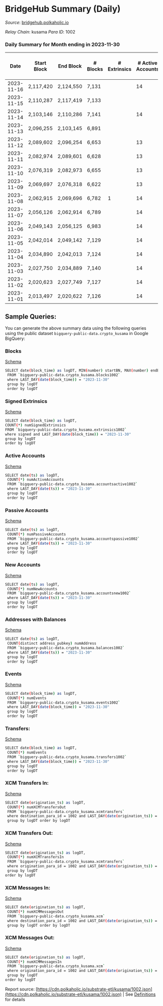 # BridgeHub Summary (Daily)

_Source_: [bridgehub.polkaholic.io](https://bridgehub.polkaholic.io)

*Relay Chain*: kusama
*Para ID*: 1002



### Daily Summary for Month ending in 2023-11-30


| Date    | Start Block | End Block | # Blocks | # Extrinsics | # Active Accounts | # Passive Accounts | # New Accounts | # Addresses | # Events  | # Transfers ($USD) | # XCM Transfers In ($USD) | # XCM Transfers Out ($USD) | # XCM In | # XCM Out | Issues |
|---------|-------------|-----------|----------|--------------|-------------------|--------------------|----------------|-------------|-----------|--------------------|---------------------------|----------------------------|----------|-----------|--------|
| 2023-11-16 | 2,117,420 | 2,124,550 | 7,131 |  | 14 |  |  | 32 | 14,350 |   |   |   |  |  |  |
| 2023-11-15 | 2,110,287 | 2,117,419 | 7,133 |  |  |  |  |  | 14,370 |   |   |   |  |  |  |
| 2023-11-14 | 2,103,146 | 2,110,286 | 7,141 |  | 14 |  |  | 32 | 14,286 |   |   |   |  |  |  |
| 2023-11-13 | 2,096,255 | 2,103,145 | 6,891 |  |  |  |  | 32 | 13,844 |   |   |   |  |  |  |
| 2023-11-12 | 2,089,602 | 2,096,254 | 6,653 |  | 13 |  |  | 32 | 13,310 |   |   |   |  |  |  |
| 2023-11-11 | 2,082,974 | 2,089,601 | 6,628 |  | 13 | 1 | 1 | 32 | 13,289 | 23  | 1 ($0.27) |   | 2 |  |  |
| 2023-11-10 | 2,076,319 | 2,082,973 | 6,655 |  | 13 |  |  | 31 | 13,314 |   |   |   |  |  |  |
| 2023-11-09 | 2,069,697 | 2,076,318 | 6,622 |  | 13 |  |  | 31 | 13,248 |   |   |   |  |  |  |
| 2023-11-08 | 2,062,915 | 2,069,696 | 6,782 | 1 | 14 | 2 | 1 | 31 | 13,607 | 27  |   |   | 2 |  |  |
| 2023-11-07 | 2,056,126 | 2,062,914 | 6,789 |  | 14 |  |  | 30 | 13,582 |   |   |   |  |  |  |
| 2023-11-06 | 2,049,143 | 2,056,125 | 6,983 |  | 14 |  |  | 30 | 13,968 |   |   |   |  |  |  |
| 2023-11-05 | 2,042,014 | 2,049,142 | 7,129 |  | 14 |  |  | 30 | 14,262 |   |   |   |  |  |  |
| 2023-11-04 | 2,034,890 | 2,042,013 | 7,124 |  | 14 |  |  | 30 | 14,252 |   |   |   |  |  |  |
| 2023-11-03 | 2,027,750 | 2,034,889 | 7,140 |  | 14 |  |  | 30 | 14,284 |   |   |   |  |  |  |
| 2023-11-02 | 2,020,623 | 2,027,749 | 7,127 |  | 14 |  |  | 30 | 14,258 |   |   |   |  |  |  |
| 2023-11-01 | 2,013,497 | 2,020,622 | 7,126 |  | 14 |  |  | 30 | 14,256 |   |   |   |  |  |  |

## Sample Queries:
You can generate the above summary data using the following queries using the public dataset `bigquery-public-data.crypto_kusama` in Google BigQuery:


### Blocks 

[Schema](https://github.com/colorfulnotion/substrate-etl/blob/main/schema/blocks.json)

```bash
SELECT date(block_time) as logDT, MIN(number) startBN, MAX(number) endBN, COUNT(*) numBlocks 
 FROM `bigquery-public-data.crypto_kusama.blocks1002`  
 where LAST_DAY(date(block_time)) = "2023-11-30" 
 group by logDT 
 order by logDT
```

### Signed Extrinsics 

[Schema](https://github.com/colorfulnotion/substrate-etl/blob/main/schema/extrinsics.json)

```bash
SELECT date(block_time) as logDT, 
COUNT(*) numSignedExtrinsics 
FROM `bigquery-public-data.crypto_kusama.extrinsics1002`  
where signed and LAST_DAY(date(block_time)) = "2023-11-30" 
group by logDT 
order by logDT
```

### Active Accounts 

[Schema](https://github.com/colorfulnotion/substrate-etl/blob/main/schema/accountsactive.json)

```bash
SELECT date(ts) as logDT, 
 COUNT(*) numActiveAccounts 
 FROM `bigquery-public-data.crypto_kusama.accountsactive1002` 
 where LAST_DAY(date(ts)) = "2023-11-30" 
 group by logDT 
 order by logDT
```

### Passive Accounts 

[Schema](https://github.com/colorfulnotion/substrate-etl/blob/main/schema/accountspassive.json)

```bash
SELECT date(ts) as logDT, 
 COUNT(*) numPassiveAccounts 
 FROM `bigquery-public-data.crypto_kusama.accountspassive1002` 
 where LAST_DAY(date(ts)) = "2023-11-30" 
 group by logDT 
 order by logDT
```

### New Accounts 

[Schema](https://github.com/colorfulnotion/substrate-etl/blob/main/schema/accountsnew.json)

```bash
SELECT date(ts) as logDT, 
 COUNT(*) numNewAccounts 
 FROM `bigquery-public-data.crypto_kusama.accountsnew1002` 
 where LAST_DAY(date(ts)) = "2023-11-30" 
 group by logDT
 order by logDT
```

### Addresses with Balances 

[Schema](https://github.com/colorfulnotion/substrate-etl/blob/main/schema/balances.json)

```bash
SELECT date(ts) as logDT,
 COUNT(distinct address_pubkey) numAddress 
 FROM `bigquery-public-data.crypto_kusama.balances1002` 
 where LAST_DAY(date(ts)) = "2023-11-30" 
 group by logDT 
 order by logDT
```

### Events 

[Schema](https://github.com/colorfulnotion/substrate-etl/blob/main/schema/events.json)

```bash
SELECT date(block_time) as logDT, 
 COUNT(*) numEvents 
 FROM `bigquery-public-data.crypto_kusama.events1002` 
 where LAST_DAY(date(block_time)) = "2023-11-30" 
 group by logDT 
 order by logDT
```

### Transfers:

[Schema](https://github.com/colorfulnotion/substrate-etl/blob/main/schema/transfers.json)

```bash
SELECT date(block_time) as logDT, 
 COUNT(*) numEvents 
 FROM `bigquery-public-data.crypto_kusama.transfers1002` 
 where LAST_DAY(date(block_time)) = "2023-11-30" 
 group by logDT 
 order by logDT
```

### XCM Transfers In: 

[Schema](https://github.com/colorfulnotion/substrate-etl/blob/main/schema/xcmtransfers.json)

```bash
SELECT date(origination_ts) as logDT, 
 COUNT(*) numXCMTransfersOut 
 FROM `bigquery-public-data.crypto_kusama.xcmtransfers` 
 where destination_para_id = 1002 and LAST_DAY(date(origination_ts)) = "2023-11-30" 
 group by logDT order by logDT
```

### XCM Transfers Out: 

[Schema](https://github.com/colorfulnotion/substrate-etl/blob/main/schema/xcmtransfers.json)

```bash
SELECT date(origination_ts) as logDT, 
 COUNT(*) numXCMTransfersIn 
 FROM `bigquery-public-data.crypto_kusama.xcmtransfers` 
 where origination_para_id = 1002 and LAST_DAY(date(origination_ts)) = "2023-11-30" 
 group by logDT 
order by logDT
```

### XCM Messages In: 

[Schema](https://github.com/colorfulnotion/substrate-etl/blob/main/schema/xcm.json)

```bash
SELECT date(origination_ts) as logDT, 
 COUNT(*) numXCMMessagesOut 
 FROM `bigquery-public-data.crypto_kusama.xcm` 
 where destination_para_id = 1002 and LAST_DAY(date(origination_ts)) = "2023-11-30" 
 group by logDT order by logDT
```

### XCM Messages Out: 

[Schema](https://github.com/colorfulnotion/substrate-etl/blob/main/schema/xcm.json)

```bash
SELECT date(origination_ts) as logDT, 
 COUNT(*) numXCMMessagesIn 
 FROM `bigquery-public-data.crypto_kusama.xcm` 
 where origination_para_id = 1002 and LAST_DAY(date(origination_ts)) = "2023-11-30" 
 group by logDT 
order by logDT
```


Report source: [https://cdn.polkaholic.io/substrate-etl/kusama/1002.json](https://cdn.polkaholic.io/substrate-etl/kusama/1002.json) | See [Definitions](/DEFINITIONS.md) for details
